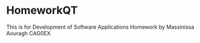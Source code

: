 # HomeworkQT
This is for Development of Software Applications Homework by Massinissa Aouragh CAG0EX
